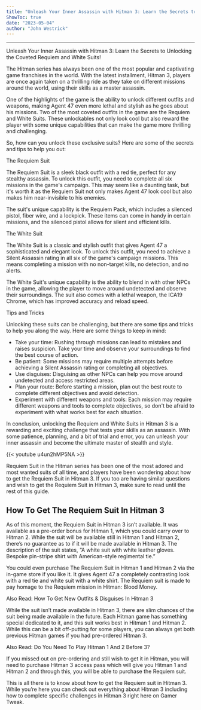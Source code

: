 ```yaml
---
title: "Unleash Your Inner Assassin with Hitman 3: Learn the Secrets to Unlocking the Coveted Requiem and White Suits!"
ShowToc: true 
date: "2023-05-04"
author: "John Westrick"
---
```

*****
Unleash Your Inner Assassin with Hitman 3: Learn the Secrets to Unlocking the Coveted Requiem and White Suits!

The Hitman series has always been one of the most popular and captivating game franchises in the world. With the latest installment, Hitman 3, players are once again taken on a thrilling ride as they take on different missions around the world, using their skills as a master assassin.

One of the highlights of the game is the ability to unlock different outfits and weapons, making Agent 47 even more lethal and stylish as he goes about his missions. Two of the most coveted outfits in the game are the Requiem and White Suits. These unlockables not only look cool but also reward the player with some unique capabilities that can make the game more thrilling and challenging.

So, how can you unlock these exclusive suits? Here are some of the secrets and tips to help you out:

The Requiem Suit

The Requiem Suit is a sleek black outfit with a red tie, perfect for any stealthy assassin. To unlock this outfit, you need to complete all six missions in the game's campaign. This may seem like a daunting task, but it's worth it as the Requiem Suit not only makes Agent 47 look cool but also makes him near-invisible to his enemies.

The suit's unique capability is the Requiem Pack, which includes a silenced pistol, fiber wire, and a lockpick. These items can come in handy in certain missions, and the silenced pistol allows for silent and efficient kills.

The White Suit

The White Suit is a classic and stylish outfit that gives Agent 47 a sophisticated and elegant look. To unlock this outfit, you need to achieve a Silent Assassin rating in all six of the game's campaign missions. This means completing a mission with no non-target kills, no detection, and no alerts.

The White Suit's unique capability is the ability to blend in with other NPCs in the game, allowing the player to move around undetected and observe their surroundings. The suit also comes with a lethal weapon, the ICA19 Chrome, which has improved accuracy and reload speed.

Tips and Tricks

Unlocking these suits can be challenging, but there are some tips and tricks to help you along the way. Here are some things to keep in mind:

- Take your time: Rushing through missions can lead to mistakes and raises suspicion. Take your time and observe your surroundings to find the best course of action.
- Be patient: Some missions may require multiple attempts before achieving a Silent Assassin rating or completing all objectives.
- Use disguises: Disguising as other NPCs can help you move around undetected and access restricted areas.
- Plan your route: Before starting a mission, plan out the best route to complete different objectives and avoid detection.
- Experiment with different weapons and tools: Each mission may require different weapons and tools to complete objectives, so don't be afraid to experiment with what works best for each situation.

In conclusion, unlocking the Requiem and White Suits in Hitman 3 is a rewarding and exciting challenge that tests your skills as an assassin. With some patience, planning, and a bit of trial and error, you can unleash your inner assassin and become the ultimate master of stealth and style.

{{< youtube u4un2hMP5NA >}} 



Requiem Suit in the Hitman series has been one of the most adored and most wanted suits of all time, and players have been wondering about how to get the Requiem Suit in Hitman 3. If you too are having similar questions and wish to get the Requiem Suit in Hitman 3, make sure to read until the rest of this guide.
 
## How To Get The Requiem Suit In Hitman 3
 
As of this moment, the Requiem Suit in Hitman 3 isn’t available. It was available as a pre-order bonus for Hitman 1, which you could carry over to Hitman 2. While the suit will be available still in Hitman 1 and Hitman 2, there’s no guarantee as to if it will be made available in Hitman 3. The description of the suit states, “A white suit with white leather gloves. Bespoke pin-stripe shirt with American-style regimental tie.”
 

 
You could even purchase The Requiem Suit in Hitman 1 and Hitman 2 via the in-game store if you like it. It gives Agent 47 a completely contrasting look with a red tie and white suit with a white shirt. The Requiem suit is made to pay homage to the Requiem mission in Hitman: Blood Money.
 
Also Read: How To Get New Outfits & Disguises In Hitman 3
 
While the suit isn’t made available in Hitman 3, there are slim chances of the suit being made available in the future. Each Hitman game has something special dedicated to it, and this suit works best in Hitman 1 and Hitman 2. While this can be a bit off-putting for some players, you can always get both previous Hitman games if you had pre-ordered Hitman 3.
 
Also Read: Do You Need To Play Hitman 1 And 2 Before 3?
 
If you missed out on pre-ordering and still wish to get it in Hitman, you will need to purchase Hitman 3 access pass which will give you Hitman 1 and Hitman 2 and through this, you will be able to purchase the Requiem suit.
 
This is all there is to know about how to get the Requiem suit in Hitman 3. While you’re here you can check out everything about Hitman 3 including how to complete specific challenges in Hitman 3 right here on Gamer Tweak.




